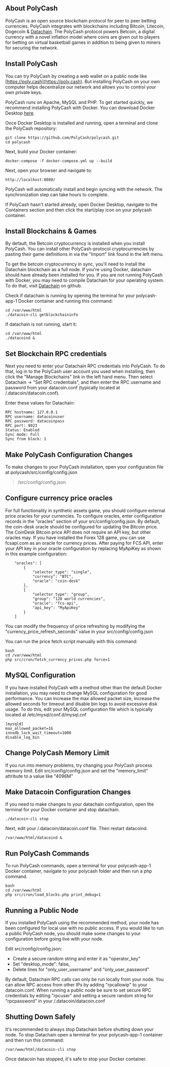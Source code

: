 ## About PolyCash
PolyCash is an open source blockchain protocol for peer to peer betting currencies.  PolyCash integrates with blockchains including Bitcoin, Litecoin, Dogecoin & [Datachain](https://github.com/datachains/datachain). The PolyCash protocol powers Betcoin, a digital currency with a novel inflation model where coins are given out to players for betting on virtual basketball games in addition to being given to miners for securing the network.

## Install PolyCash
You can try PolyCash by creating a web wallet on a public node like [https://poly.cash](https://poly.cash).  But installing PolyCash on your own computer helps decentralize our network and allows you to control your own private keys.

PolyCash runs on Apache, MySQL and PHP.  To get started quickly, we recommend installing PolyCash with Docker.  You can download Docker Desktop [here](https://www.docker.com/products/docker-desktop/).

Once Docker Desktop is installed and running, open a terminal and clone the PolyCash repository:
```
git clone https://github.com/PolyCash/polycash.git
cd polycash
```

Next, build your Docker container:
```
docker-compose -f docker-compose.yml up --build
```

Next, open your browser and navigate to:
```
http://localhost:8080/
```

PolyCash will automatically install and begin syncing with the network.  The synchronization step can take hours to complete. 

If PolyCash hasn't started already, open Docker Desktop, navigate to the Containers section and then click the start/play icon on your polycash container.


## Install Blockchains & Games
By default, the Betcoin cryptocurrency is installed when you install PolyCash.  You can install other PolyCash-protocol cryptocurrencies by pasting their game definitions in via the "Import" link found in the left menu.

To get the betcoin cryptocurrency in sync, you'll need to install the Datachain blockchain as a full node. If you're using Docker, datachain should have already been installed for you. If you are not running PolyCash with Docker, you may need to compile Datachain for your operating system. To do that, visit [Datachain](https://github.com/datachains/datachain) on github.

Check if datachain is running by opening the terminal for your polycash-app-1 Docker container and running this command:
```
cd /var/www/html
./datacoin-cli getblockchaininfo
```

If datachain is not running, start it:
```
cd /var/www/html
./datacoind &
```

## Set Blockchain RPC credentials

Next you need to enter your Datachain RPC credentials into PolyCash. To do that, log in to the PolyCash user account you used when installing, then click the "Manage Blockchains" link in the left hand menu. Then select Datachain -> "Set RPC credentials", and then enter the RPC username and password from your datacoin.conf (typically located at /.datacoin/datacoin.conf).

Enter these values for Datachain:
```
RPC hostname: 127.0.0.1
RPC username: datacoinuser
RPC password: datacoinpass
RPC port: 9023
Status: Enabled
Sync mode: Full
Sync from block: 1
```

## Make PolyCash Configuration Changes

To make changes to your PolyCash installation, open your configuration file at polycash/src/config/config.json
> /src/config/config.json

## Configure currency price oracles

For full functionality in synthetic assets game, you should configure external price oracles for your currencies.  To configure oracles, enter configuration records in the "oracles" section of your src/config/config.json. By default, the coin-desk oracle should be configured for updating the Bitcoin price. The CoinDesk Bitcoin price API does not require an API key, but other oracles may.  If you have installed the Forex 128 game, you can use fcsapi.com as an oracle for currency prices.  After paying for FCS API, enter your API key in your oracle configuration by replacing MyApiKey as shown in this example configuration:
```
	"oracles": [
		{
			"selector_type": "single",
			"currency": "BTC",
			"oracle": "coin-desk"
		},
		{
			"selector_type": "group",
			"group": "128 world currencies",
			"oracle": "fcs-api",
			"api_key": "MyApiKey"
		}
	]
```

You can modify the frequency of price refreshing by modifying the "currency_price_refresh_seconds" value in your src/config/config.json

You can run the price fetch script manually with this command:
```
bash
cd /var/www/html
php src/cron/fetch_currency_prices.php force=1
```

## MySQL Configuration

If you have installed PolyCash with a method other than the default Docker installation, you may need to change MySQL configuration for good performance. You can increase the max allowed packet size, increase the allowed seconds for timeout and disable bin logs to avoid excessive disk usage. To do this, edit your MySQL configuration file which is typically located at /etc/mysql/conf.d/mysql.cnf
```
[mysqld]
max_allowed_packet=1G
innodb_lock_wait_timeout=1000
disable_log_bin
```

## Change PolyCash Memory Limit

If you run into memory problems, try changing your PolyCash process memory limit.  Edit src/config/config.json and set the "memory_limit" attribute to a value like "4096M"

## Make Datacoin Configuration Changes

If you need to make changes to your datachain configuration, open the terminal for your Docker container and stop datachain.
```
./datacoin-cli stop
```
Next, edit your /.datacoin/datacoin.conf file.
Then restart datacoind.
```
/var/www/html/datacoind &
```

## Run PolyCash Commands

To run PolyCash commands, open a terminal for your polycash-app-1 Docker container, navigate to your polycash folder and then run a php command.
```
bash
cd /var/www/html
php src/cron/load_blocks.php print_debug=1
```

## Running a Public Node

If you installed PolyCash using the recommended method, your node has been configured for local use with no public access.  If you would like to run a public PolyCash node, you should make some changes to your configuration before going live with your node.

Edit src/config/config.json:
- Create a secure random string and enter it as "operator_key"
- Set "desktop_mode": false,
- Delete lines for "only_user_username" and "only_user_password"

By default, Datachain RPC calls can only be run locally from your node.  You can allow RPC access from other IPs by adding "rpcallowip" to your datacoin.conf.  When running a public node be sure to set secure RPC credentials by editing "rpcuser" and setting a secure random string for "rpcpassword" in your /.datacoin/datacoin.conf

## Shutting Down Safely

It's recommended to always stop Datachain before shutting down your node. To stop Datachain open a terminal for your polycash-app-1 container and then run this command:

```
/var/www/html/datacoin-cli stop
```

Once datacoin has stopped, it's safe to stop your Docker container.
